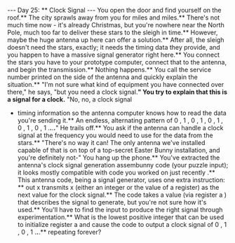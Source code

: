 --- Day 25: ** Clock Signal ---
You open the door and find yourself on the roof.** The city sprawls away from you for miles and miles.**
There's not much time now - it's already Christmas, but you're nowhere near the North Pole, much too far to deliver these stars to the sleigh in time.**
However, maybe the
huge antenna
up here can offer a solution.** After all, the sleigh doesn't need the stars, exactly; it needs the timing data they provide, and you happen to have a massive signal generator right here.**
You connect the stars you have to your prototype computer, connect that to the antenna, and begin the transmission.**
Nothing happens.**
You call the service number printed on the side of the antenna and quickly explain the situation.** "I'm not sure what kind of equipment you have connected over there," he says, "but you need a clock signal.**" You try to explain that this is a signal for a clock.**
"No, no, a
clock signal
- timing information so the antenna computer knows how to read the data you're sending it.** An endless, alternating pattern of
0
,
1
,
0
,
1
,
0
,
1
,
0
,
1
,
0
,
1
.**.**.**.**" He trails off.**
You ask if the antenna can handle a clock signal at the frequency you would need to use for the data from the stars.** "There's
no way
it can! The only antenna we've installed capable of
that
is on top of a top-secret Easter Bunny installation, and you're
definitely
not-" You hang up the phone.**
You've extracted the antenna's clock signal generation
assembunny
code (your puzzle input); it looks mostly compatible with code you worked on
just recently
.**
This antenna code, being a signal generator, uses one extra instruction: **
out x
transmits
x
(either an integer or the
value
of a register) as the next value for the clock signal.**
The code takes a value (via register
a
) that describes the signal to generate, but you're not sure how it's used.** You'll have to find the input to produce the right signal through experimentation.**
What is the lowest positive integer
that can be used to initialize register
a
and cause the code to output a clock signal of
0
,
1
,
0
,
1
.**.**.** repeating forever?
